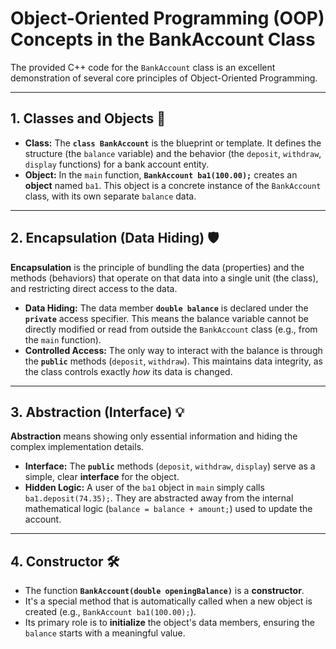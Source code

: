 # Object-Oriented Programming (OOP) Concepts in the BankAccount Class

The provided C++ code for the `BankAccount` class is an excellent demonstration of several core principles of Object-Oriented Programming.

---

## 1. Classes and Objects 🧱

* **Class:** The **`class BankAccount`** is the blueprint or template. It defines the structure (the `balance` variable) and the behavior (the `deposit`, `withdraw`, `display` functions) for a bank account entity.
* **Object:** In the `main` function, **`BankAccount ba1(100.00);`** creates an **object** named `ba1`. This object is a concrete instance of the `BankAccount` class, with its own separate `balance` data.

---

## 2. Encapsulation (Data Hiding) 🛡️

**Encapsulation** is the principle of bundling the data (properties) and the methods (behaviors) that operate on that data into a single unit (the class), and restricting direct access to the data.

* **Data Hiding:** The data member **`double balance`** is declared under the **`private`** access specifier. This means the balance variable cannot be directly modified or read from outside the `BankAccount` class (e.g., from the `main` function).
* **Controlled Access:** The only way to interact with the balance is through the **`public`** methods (`deposit`, `withdraw`). This maintains data integrity, as the class controls exactly *how* its data is changed.

---

## 3. Abstraction (Interface) 💡

**Abstraction** means showing only essential information and hiding the complex implementation details.

* **Interface:** The **`public`** methods (`deposit`, `withdraw`, `display`) serve as a simple, clear **interface** for the object.
* **Hidden Logic:** A user of the `ba1` object in `main` simply calls `ba1.deposit(74.35);`. They are abstracted away from the internal mathematical logic (`balance = balance + amount;`) used to update the account.

---

## 4. Constructor 🛠️

* The function **`BankAccount(double openingBalance)`** is a **constructor**.
* It's a special method that is automatically called when a new object is created (e.g., `BankAccount ba1(100.00);`).
* Its primary role is to **initialize** the object's data members, ensuring the `balance` starts with a meaningful value.
